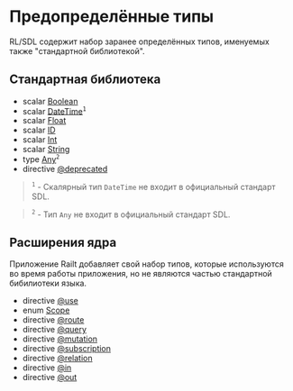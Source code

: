 # Предопределённые типы

RL/SDL содержит набор заранее определённых типов, именуемых также 
"стандартной библиотекой".

## Стандартная библиотека

- scalar [Boolean](/language/types/scalar/boolean)
- scalar [DateTime](/language/types/scalar/date-time)<sup>`1`</sup>
- scalar [Float](/language/types/scalar/float)
- scalar [ID](/language/types/scalar/id)
- scalar [Int](/language/types/scalar/int)
- scalar [String](/language/types/scalar/string)
- type [Any](/language/types/any)<sup>`2`</sup>
- directive [@deprecated](/language/types/directive/deprecated)

> <sup>`1`</sup> - Скалярный тип `DateTime` не входит в официальный стандарт SDL.

> <sup>`2`</sup> - Тип `Any` не входит в официальный стандарт SDL.

## Расширения ядра

Приложение Railt добавляет свой набор типов, которые используются во 
время работы приложения, но не являются частью стандартной бибилиотеки языка.

- directive [@use](/app/integration)
- enum [Scope](/app/integration)
- directive [@route](/app/routing)
- directive [@query](/app/routing)
- directive [@mutation](/app/routing)
- directive [@subscription](/app/routing)
- directive [@relation](/app/routing)
- directive [@in](/app/mappings)
- directive [@out](/app/mappings)

 
